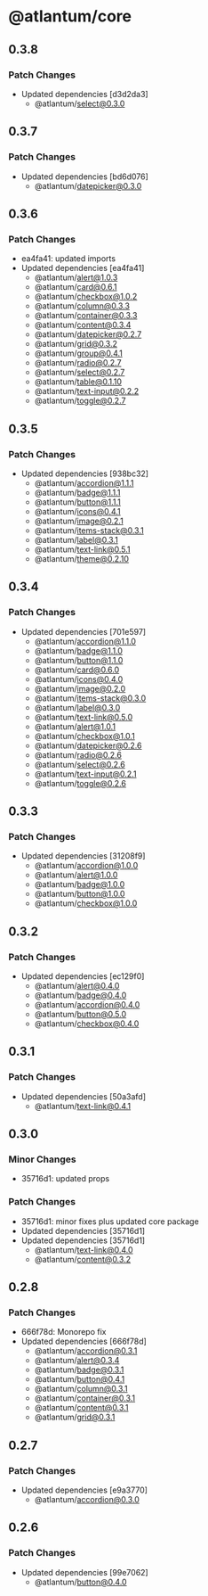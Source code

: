 # @atlantum/core

## 0.3.8

### Patch Changes

-   Updated dependencies [d3d2da3]
    -   @atlantum/select@0.3.0

## 0.3.7

### Patch Changes

-   Updated dependencies [bd6d076]
    -   @atlantum/datepicker@0.3.0

## 0.3.6

### Patch Changes

-   ea4fa41: updated imports
-   Updated dependencies [ea4fa41]
    -   @atlantum/alert@1.0.3
    -   @atlantum/card@0.6.1
    -   @atlantum/checkbox@1.0.2
    -   @atlantum/column@0.3.3
    -   @atlantum/container@0.3.3
    -   @atlantum/content@0.3.4
    -   @atlantum/datepicker@0.2.7
    -   @atlantum/grid@0.3.2
    -   @atlantum/group@0.4.1
    -   @atlantum/radio@0.2.7
    -   @atlantum/select@0.2.7
    -   @atlantum/table@0.1.10
    -   @atlantum/text-input@0.2.2
    -   @atlantum/toggle@0.2.7

## 0.3.5

### Patch Changes

-   Updated dependencies [938bc32]
    -   @atlantum/accordion@1.1.1
    -   @atlantum/badge@1.1.1
    -   @atlantum/button@1.1.1
    -   @atlantum/icons@0.4.1
    -   @atlantum/image@0.2.1
    -   @atlantum/items-stack@0.3.1
    -   @atlantum/label@0.3.1
    -   @atlantum/text-link@0.5.1
    -   @atlantum/theme@0.2.10

## 0.3.4

### Patch Changes

-   Updated dependencies [701e597]
    -   @atlantum/accordion@1.1.0
    -   @atlantum/badge@1.1.0
    -   @atlantum/button@1.1.0
    -   @atlantum/card@0.6.0
    -   @atlantum/icons@0.4.0
    -   @atlantum/image@0.2.0
    -   @atlantum/items-stack@0.3.0
    -   @atlantum/label@0.3.0
    -   @atlantum/text-link@0.5.0
    -   @atlantum/alert@1.0.1
    -   @atlantum/checkbox@1.0.1
    -   @atlantum/datepicker@0.2.6
    -   @atlantum/radio@0.2.6
    -   @atlantum/select@0.2.6
    -   @atlantum/text-input@0.2.1
    -   @atlantum/toggle@0.2.6

## 0.3.3

### Patch Changes

-   Updated dependencies [31208f9]
    -   @atlantum/accordion@1.0.0
    -   @atlantum/alert@1.0.0
    -   @atlantum/badge@1.0.0
    -   @atlantum/button@1.0.0
    -   @atlantum/checkbox@1.0.0

## 0.3.2

### Patch Changes

-   Updated dependencies [ec129f0]
    -   @atlantum/alert@0.4.0
    -   @atlantum/badge@0.4.0
    -   @atlantum/accordion@0.4.0
    -   @atlantum/button@0.5.0
    -   @atlantum/checkbox@0.4.0

## 0.3.1

### Patch Changes

-   Updated dependencies [50a3afd]
    -   @atlantum/text-link@0.4.1

## 0.3.0

### Minor Changes

-   35716d1: updated props

### Patch Changes

-   35716d1: minor fixes plus updated core package
-   Updated dependencies [35716d1]
-   Updated dependencies [35716d1]
    -   @atlantum/text-link@0.4.0
    -   @atlantum/content@0.3.2

## 0.2.8

### Patch Changes

-   666f78d: Monorepo fix
-   Updated dependencies [666f78d]
    -   @atlantum/accordion@0.3.1
    -   @atlantum/alert@0.3.4
    -   @atlantum/badge@0.3.1
    -   @atlantum/button@0.4.1
    -   @atlantum/column@0.3.1
    -   @atlantum/container@0.3.1
    -   @atlantum/content@0.3.1
    -   @atlantum/grid@0.3.1

## 0.2.7

### Patch Changes

-   Updated dependencies [e9a3770]
    -   @atlantum/accordion@0.3.0

## 0.2.6

### Patch Changes

-   Updated dependencies [99e7062]
    -   @atlantum/button@0.4.0
